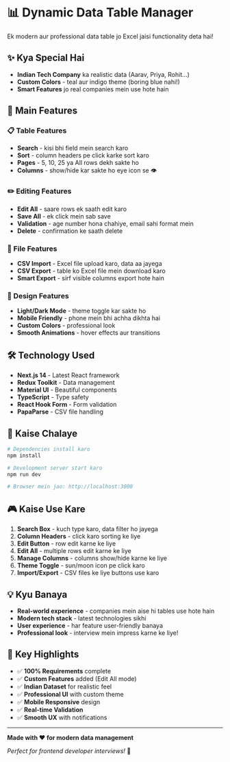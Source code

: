 # 📊 Dynamic Data Table Manager

Ek modern aur professional data table jo Excel jaisi functionality deta hai! 

## ✨ Kya Special Hai

- **Indian Tech Company** ka realistic data (Aarav, Priya, Rohit...)
- **Custom Colors** - teal aur indigo theme (boring blue nahi!)
- **Smart Features** jo real companies mein use hote hain

## 🎯 Main Features

### 📋 Table Features
- **Search** - kisi bhi field mein search karo
- **Sort** - column headers pe click karke sort karo
- **Pages** - 5, 10, 25 ya All rows dekh sakte ho
- **Columns** - show/hide kar sakte ho eye icon se 👁️

### ✏️ Editing Features  
- **Edit All** - saare rows ek saath edit karo
- **Save All** - ek click mein sab save
- **Validation** - age number hona chahiye, email sahi format mein
- **Delete** - confirmation ke saath delete

### 📁 File Features
- **CSV Import** - Excel file upload karo, data aa jayega
- **CSV Export** - table ko Excel file mein download karo
- **Smart Export** - sirf visible columns export hote hain

### 🎨 Design Features
- **Light/Dark Mode** - theme toggle kar sakte ho
- **Mobile Friendly** - phone mein bhi achha dikhta hai
- **Custom Colors** - professional look
- **Smooth Animations** - hover effects aur transitions

## 🛠️ Technology Used

- **Next.js 14** - Latest React framework
- **Redux Toolkit** - Data management
- **Material UI** - Beautiful components  
- **TypeScript** - Type safety
- **React Hook Form** - Form validation
- **PapaParse** - CSV file handling

## 🚀 Kaise Chalaye

```bash
# Dependencies install karo
npm install

# Development server start karo
npm run dev

# Browser mein jao: http://localhost:3000
```

## 🎮 Kaise Use Kare

1. **Search Box** - kuch type karo, data filter ho jayega
2. **Column Headers** - click karo sorting ke liye
3. **Edit Button** - row edit karne ke liye
4. **Edit All** - multiple rows edit karne ke liye
5. **Manage Columns** - columns show/hide karne ke liye
6. **Theme Toggle** - sun/moon icon pe click karo
7. **Import/Export** - CSV files ke liye buttons use karo

## 💡 Kyu Banaya

- **Real-world experience** - companies mein aise hi tables use hote hain
- **Modern tech stack** - latest technologies sikhi
- **User experience** - har feature user-friendly banaya
- **Professional look** - interview mein impress karne ke liye!

## 🎯 Key Highlights

- ✅ **100% Requirements** complete
- ✅ **Custom Features** added (Edit All mode)
- ✅ **Indian Dataset** for realistic feel
- ✅ **Professional UI** with custom theme
- ✅ **Mobile Responsive** design
- ✅ **Real-time Validation** 
- ✅ **Smooth UX** with notifications

---

**Made with ❤️ for modern data management**

*Perfect for frontend developer interviews!* 🚀